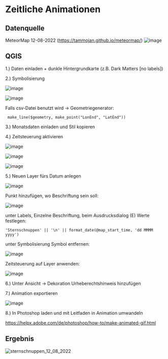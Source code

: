 # Zeitliche Animationen

## Datenquelle

MeteorMap 12-08-2022 (https://tammojan.github.io/meteormap/)
![image](https://github.com/caaarlito/DTM/assets/134683878/f268cb99-9169-48fd-8933-ec9f36c9e9ee)

## QGIS

1.) Daten einladen + dunkle Hintergrundkarte (z.B. Dark Matters [no labels])

2.) Symbolisierung

![image](https://github.com/caaarlito/DTM/assets/134683878/5c53d133-e3a8-4284-90dd-c45b5de6548e)

![image](https://github.com/caaarlito/DTM/assets/134683878/d0f0a3a6-1a41-4a1d-9e39-c65f5a4988ee)

Falls csv-Datei benutzt wird -> Geometriegenerator:
```
 make_line($geometry, make_point("LonEnd", "LatEnd"))
```

3.) Monatsdaten einladen und Stil kopieren

4.) Zeitsteuerung aktivieren

![image](https://github.com/caaarlito/DTM/assets/134683878/ef7aafd1-6164-4979-bfed-9f0f71471fc7)

![image](https://github.com/caaarlito/DTM/assets/134683878/7d305b18-6167-4b68-b449-4e5aa20751da)

![image](https://github.com/caaarlito/DTM/assets/134683878/4bbb7905-b6d1-4b54-92b3-e737df04edc2)

5.) Neuen Layer fürs Datum anlegen

![image](https://github.com/caaarlito/DTM/assets/134683878/c0f7bbf5-f7ff-49a8-8a2d-ae3a9e2f7a3a)

Punkt hinzufügen, wo Beschriftung sein soll:

![image](https://github.com/caaarlito/DTM/assets/134683878/28a3d0f6-8a36-4d89-b925-4a4a4f24ae4c)

unter Labels, Einzelne Beschriftung, beim Ausdrucksdialog (E) Werte festlegen:
```
'Sternschnuppen' || '\n' || format_date(@map_start_time, 'dd MMMM yyyy')
```

unter Symbolisierung Symbol entfernen:

![image](https://github.com/caaarlito/DTM/assets/134683878/a82e6dbc-2678-4800-a5f2-b22f5fce3c5b)

Zeitsteuerung auf Layer anwenden:

![image](https://github.com/caaarlito/DTM/assets/134683878/247c46b8-4534-43a2-b21b-6710de437a93)

6.) Unter Ansicht -> Dekoration Urheberechtshinweis hinzufügen

7.) Animation exportieren

![image](https://github.com/caaarlito/DTM/assets/134683878/3f5e6f50-6a4b-4836-949f-c4a984cf26e3)

8.) In Photoshop laden und mit Leitfaden in Animation umwandeln

https://helpx.adobe.com/de/photoshop/how-to/make-animated-gif.html

## Ergebnis

![sternschnuppen_12_08_2022](https://github.com/caaarlito/DTM/assets/134683878/97b0613b-078c-4660-a583-b1fd29387023)


